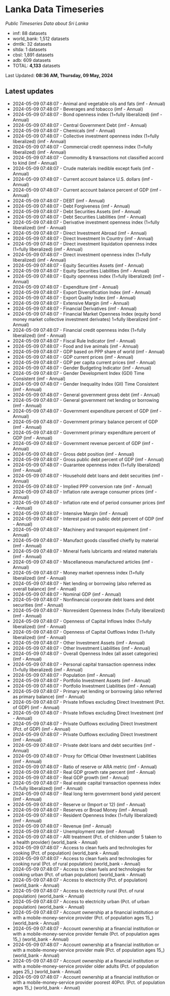# Lanka Data Timeseries
*Public Timeseries Data about Sri Lanka*

* imf: 88 datasets
* world_bank: 1,512 datasets
* dmtlk: 32 datasets
* sltda: 1 datasets
* cbsl: 1,891 datasets
* adb: 609 datasets
* TOTAL: **4,133** datasets

Last Updated: **08:36 AM, Thursday, 09 May, 2024**

## Latest updates

* 2024-05-09 07:48:07 - Animal and vegetable oils and fats (imf - Annual)
* 2024-05-09 07:48:07 - Beverages and tobacco (imf - Annual)
* 2024-05-09 07:48:07 - Bond openness index (1=fully liberalized) (imf - Annual)
* 2024-05-09 07:48:07 - Central Government Debt (imf - Annual)
* 2024-05-09 07:48:07 - Chemicals (imf - Annual)
* 2024-05-09 07:48:07 - Collective investment openness index (1=fully liberalized) (imf - Annual)
* 2024-05-09 07:48:07 - Commercial credit openness index (1=fully liberalized) (imf - Annual)
* 2024-05-09 07:48:07 - Commodity & transactions not classified accord to kind (imf - Annual)
* 2024-05-09 07:48:07 - Crude materials inedible except fuels (imf - Annual)
* 2024-05-09 07:48:07 - Current account balance U.S. dollars (imf - Annual)
* 2024-05-09 07:48:07 - Current account balance percent of GDP (imf - Annual)
* 2024-05-09 07:48:07 - DEBT (imf - Annual)
* 2024-05-09 07:48:07 - Debt Forgiveness (imf - Annual)
* 2024-05-09 07:48:07 - Debt Securities Assets (imf - Annual)
* 2024-05-09 07:48:07 - Debt Securities Liabilities (imf - Annual)
* 2024-05-09 07:48:07 - Derivative investment openness index (1=fully liberalized) (imf - Annual)
* 2024-05-09 07:48:07 - Direct Investment Abroad (imf - Annual)
* 2024-05-09 07:48:07 - Direct Investment In Country (imf - Annual)
* 2024-05-09 07:48:07 - Direct investment liquidation openness index (1=fully liberalized) (imf - Annual)
* 2024-05-09 07:48:07 - Direct investment openness index (1=fully liberalized) (imf - Annual)
* 2024-05-09 07:48:07 - Equity Securities Assets (imf - Annual)
* 2024-05-09 07:48:07 - Equity Securities Liabilities (imf - Annual)
* 2024-05-09 07:48:07 - Equity openness index (1=fully liberalized) (imf - Annual)
* 2024-05-09 07:48:07 - Expenditure (imf - Annual)
* 2024-05-09 07:48:07 - Export Diversification Index (imf - Annual)
* 2024-05-09 07:48:07 - Export Quality Index (imf - Annual)
* 2024-05-09 07:48:07 - Extensive Margin (imf - Annual)
* 2024-05-09 07:48:07 - Financial Derivatives (imf - Annual)
* 2024-05-09 07:48:07 - Financial Market Openness Index (equity bond money market collective investment derivates) 1=fully liberalized (imf - Annual)
* 2024-05-09 07:48:07 - Financial credit openness index (1=fully liberalized) (imf - Annual)
* 2024-05-09 07:48:07 - Fiscal Rule Indicator (imf - Annual)
* 2024-05-09 07:48:07 - Food and live animals (imf - Annual)
* 2024-05-09 07:48:07 - GDP based on PPP share of world (imf - Annual)
* 2024-05-09 07:48:07 - GDP current prices (imf - Annual)
* 2024-05-09 07:48:07 - GDP per capita current prices (imf - Annual)
* 2024-05-09 07:48:07 - Gender Budgeting Indicator (imf - Annual)
* 2024-05-09 07:48:07 - Gender Development Index (GDI) Time Consistent (imf - Annual)
* 2024-05-09 07:48:07 - Gender Inequality Index (GII) Time Consistent (imf - Annual)
* 2024-05-09 07:48:07 - General government gross debt (imf - Annual)
* 2024-05-09 07:48:07 - General government net lending or borrowing (imf - Annual)
* 2024-05-09 07:48:07 - Government expenditure percent of GDP (imf - Annual)
* 2024-05-09 07:48:07 - Government primary balance percent of GDP (imf - Annual)
* 2024-05-09 07:48:07 - Government primary expenditure percent of GDP (imf - Annual)
* 2024-05-09 07:48:07 - Government revenue percent of GDP (imf - Annual)
* 2024-05-09 07:48:07 - Gross debt position (imf - Annual)
* 2024-05-09 07:48:07 - Gross public debt percent of GDP (imf - Annual)
* 2024-05-09 07:48:07 - Guarantee openness index (1=fully liberalized) (imf - Annual)
* 2024-05-09 07:48:07 - Household debt loans and debt securities (imf - Annual)
* 2024-05-09 07:48:07 - Implied PPP conversion rate (imf - Annual)
* 2024-05-09 07:48:07 - Inflation rate average consumer prices (imf - Annual)
* 2024-05-09 07:48:07 - Inflation rate end of period consumer prices (imf - Annual)
* 2024-05-09 07:48:07 - Intensive Margin (imf - Annual)
* 2024-05-09 07:48:07 - Interest paid on public debt percent of GDP (imf - Annual)
* 2024-05-09 07:48:07 - Machinery and transport equipment (imf - Annual)
* 2024-05-09 07:48:07 - Manufact goods classified chiefly by material (imf - Annual)
* 2024-05-09 07:48:07 - Mineral fuels lubricants and related materials (imf - Annual)
* 2024-05-09 07:48:07 - Miscellaneous manufactured articles (imf - Annual)
* 2024-05-09 07:48:07 - Money market openness index (1=fully liberalized) (imf - Annual)
* 2024-05-09 07:48:07 - Net lending or borrowing (also referred as overall balance) (imf - Annual)
* 2024-05-09 07:48:07 - Nominal GDP (imf - Annual)
* 2024-05-09 07:48:07 - Nonfinancial corporate debt loans and debt securities (imf - Annual)
* 2024-05-09 07:48:07 - Nonresident Openness Index (1=fully liberalized) (imf - Annual)
* 2024-05-09 07:48:07 - Openness of Capital Inflows Index (1=fully liberalized) (imf - Annual)
* 2024-05-09 07:48:07 - Openness of Capital Outflows Index (1=fully liberalized) (imf - Annual)
* 2024-05-09 07:48:07 - Other Investment Assets (imf - Annual)
* 2024-05-09 07:48:07 - Other Investment Liabilities (imf - Annual)
* 2024-05-09 07:48:07 - Overall Openness Index (all asset categories) (imf - Annual)
* 2024-05-09 07:48:07 - Personal capital transaction openness index (1=fully liberalized) (imf - Annual)
* 2024-05-09 07:48:07 - Population (imf - Annual)
* 2024-05-09 07:48:07 - Portfolio Investment Assets (imf - Annual)
* 2024-05-09 07:48:07 - Portfolio Investment Liabilities (imf - Annual)
* 2024-05-09 07:48:07 - Primary net lending or borrowing (also referred as primary balance) (imf - Annual)
* 2024-05-09 07:48:07 - Private Inflows excluding Direct Investment (Pct. of GDP) (imf - Annual)
* 2024-05-09 07:48:07 - Private Inflows excluding Direct Investment (imf - Annual)
* 2024-05-09 07:48:07 - Private Outflows excluding Direct Investment (Pct. of GDP) (imf - Annual)
* 2024-05-09 07:48:07 - Private Outflows excluding Direct Investment (imf - Annual)
* 2024-05-09 07:48:07 - Private debt loans and debt securities (imf - Annual)
* 2024-05-09 07:48:07 - Proxy for Official Other Investment Liabilities (imf - Annual)
* 2024-05-09 07:48:07 - Ratio of reserve or ARA metric (imf - Annual)
* 2024-05-09 07:48:07 - Real GDP growth rate percent (imf - Annual)
* 2024-05-09 07:48:07 - Real GDP growth (imf - Annual)
* 2024-05-09 07:48:07 - Real estate capital transaction openness index (1=fully liberalized) (imf - Annual)
* 2024-05-09 07:48:07 - Real long term government bond yield percent (imf - Annual)
* 2024-05-09 07:48:07 - Reserve or (Import or 12) (imf - Annual)
* 2024-05-09 07:48:07 - Reserves or Broad Money (imf - Annual)
* 2024-05-09 07:48:07 - Resident Openness Index (1=fully liberalized) (imf - Annual)
* 2024-05-09 07:48:07 - Revenue (imf - Annual)
* 2024-05-09 07:48:07 - Unemployment rate (imf - Annual)
* 2024-05-09 07:48:07 - ARI treatment (Pct. of children under 5 taken to a health provider) (world_bank - Annual)
* 2024-05-09 07:48:07 - Access to clean fuels and technologies for cooking (Pct. of population) (world_bank - Annual)
* 2024-05-09 07:48:07 - Access to clean fuels and technologies for cooking rural (Pct. of rural population) (world_bank - Annual)
* 2024-05-09 07:48:07 - Access to clean fuels and technologies for cooking urban (Pct. of urban population) (world_bank - Annual)
* 2024-05-09 07:48:07 - Access to electricity (Pct. of population) (world_bank - Annual)
* 2024-05-09 07:48:07 - Access to electricity rural (Pct. of rural population) (world_bank - Annual)
* 2024-05-09 07:48:07 - Access to electricity urban (Pct. of urban population) (world_bank - Annual)
* 2024-05-09 07:48:07 - Account ownership at a financial institution or with a mobile-money-service provider (Pct. of population ages 15_) (world_bank - Annual)
* 2024-05-09 07:48:07 - Account ownership at a financial institution or with a mobile-money-service provider female (Pct. of population ages 15_) (world_bank - Annual)
* 2024-05-09 07:48:07 - Account ownership at a financial institution or with a mobile-money-service provider male (Pct. of population ages 15_) (world_bank - Annual)
* 2024-05-09 07:48:07 - Account ownership at a financial institution or with a mobile-money-service provider older adults (Pct. of population ages 25_) (world_bank - Annual)
* 2024-05-09 07:48:07 - Account ownership at a financial institution or with a mobile-money-service provider poorest 40Pct. (Pct. of population ages 15_) (world_bank - Annual)